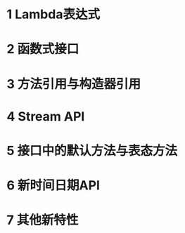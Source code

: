 # 1 Lambda表达式



# 2 函数式接口

# 3 方法引用与构造器引用

# 4 Stream API

# 5 接口中的默认方法与表态方法

# 6 新时间日期API

# 7 其他新特性

